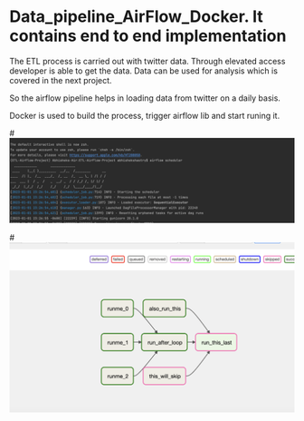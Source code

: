 # Data_pipeline_AirFlow_Docker. It contains end to end implementation

The ETL process is carried out with twitter data. Through elevated access developer is able to get the data. Data can be used for analysis which is 
covered in the next project.

So the airflow pipeline helps in loading data from twitter on a daily basis. 

Docker is used to build the process, trigger airflow lib and start runing it.

#![Alt text](https://github.com/ShazzAbhishek/Data_pipeline_AirFlow_Docker/blob/main/server-start.png)

#![Alt text](https://github.com/ShazzAbhishek/Data_pipeline_AirFlow_Docker/blob/main/dag-tasks.png)
